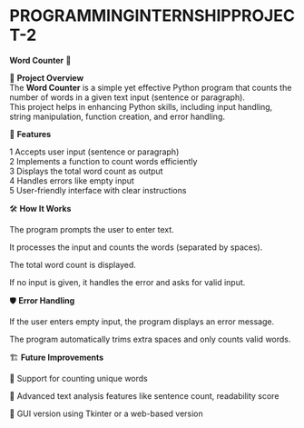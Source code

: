 # PROGRAMMINGINTERNSHIPPROJECT-2

**Word Counter** 📝  

 📌 **Project Overview**  
The **Word Counter** is a simple yet effective Python program that counts the number of words in a given text input (sentence or paragraph).  
This project helps in enhancing Python skills, including input handling, string manipulation, function creation, and error handling.


 🎯 **Features** 
 
1 Accepts user input (sentence or paragraph)  
2 Implements a function to count words efficiently  
3 Displays the total word count as output  
4 Handles errors like empty input  
5 User-friendly interface with clear instructions  


🛠️ **How It Works**

The program prompts the user to enter text.

It processes the input and counts the words (separated by spaces).

The total word count is displayed.

If no input is given, it handles the error and asks for valid input.


🛡️ **Error Handling**

If the user enters empty input, the program displays an error message.

The program automatically trims extra spaces and only counts valid words.


🏗️ **Future Improvements**

🔹 Support for counting unique words

🔹 Advanced text analysis features like sentence count, readability score

🔹 GUI version using Tkinter or a web-based version


 
